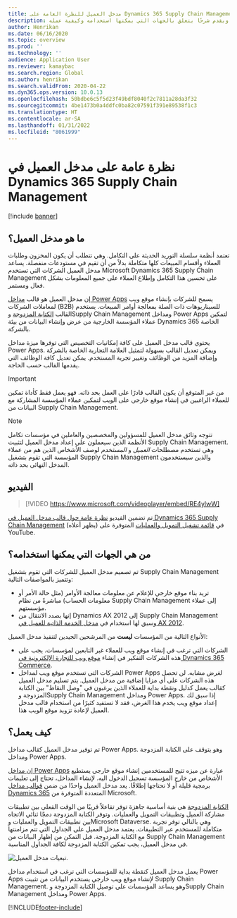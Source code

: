 ```yaml
---
title: مدخل العميل للنظرة العامة على Dynamics 365 Supply Chain Management (تحتوي على الفيديو)
description: يقدم هذا الموضوع مدخل العميل، ويقدم شرحًا يتعلق بالجهات التي يمكنها استخدامه وكيفية عمله.
author: Henrikan
ms.date: 06/16/2020
ms.topic: overview
ms.prod: ''
ms.technology: ''
audience: Application User
ms.reviewer: kamaybac
ms.search.region: Global
ms.author: henrikan
ms.search.validFrom: 2020-04-22
ms.dyn365.ops.version: 10.0.13
ms.openlocfilehash: 50bdbe6c5f5d23f49bdf8040f2c7811a28da3f32
ms.sourcegitcommit: 4be1473b0a4ddfc0ba82c07591f391e89538f1c3
ms.translationtype: HT
ms.contentlocale: ar-SA
ms.lasthandoff: 01/31/2022
ms.locfileid: "8061999"
---
```

# <a name="customer-portal-for-dynamics-365-supply-chain-management-overview"></a>نظرة عامة على مدخل العميل في Dynamics 365 Supply Chain Management

[!include [banner](../includes/banner.md)]


## <a name="what-is-the-customer-portal"></a>ما هو مدخل العميل؟

تعتمد أنظمة سلسلة التوريد الحديثة على التكامل. وهي تتطلب أن يكون المخزون وطلبات العملاء وأقسام المبيعات كلها متكاملة بدلاً من أن تقيم في مستودعات منفصلة. يساعد مدخل العميل الشركات التي تستخدم Microsoft Dynamics 365 Supply Chain Management على تحسين هذا التكامل وإطلاع العملاء على جميع المعلومات بشكل فعال ومستمر.

إن مدخل العميل هو قالب [مداخل Power Apps](/powerapps/maker/portals/overview) يسمح للشركات بإنشاء موقع ويب لمعاملات الشركات (B2B) للسيناريوهات ذات الصلة بمعالجة أوامر المبيعات. يستخدم القالب [الكتابة المزدوجة](../../fin-ops-core/dev-itpro/data-entities/dual-write/dual-write-home-page.md) وSupply Chain Management ومداخل Power Apps لتمكين عملاء المؤسسة الخارجية من عرض وإنشاء البيانات من بيئة Dynamics 365 الخاصة بالشركة.

يحتوي قالب مدخل العميل على كافة إمكانيات التخصيص التي توفرها ميزة مداخل Power Apps. ويمكن تعديل القالب بسهولة لتمثيل العلامة التجارية الخاصة بالشركة وإضافة المزيد من الوظائف وتغيير تجربة المستخدم. يمكن تعديل كافة الوظائف التي يقدمها القالب حسب الحاجة.

> [!IMPORTANT]
> من غير المتوقع أن يكون القالب قادرًا على العمل بحد ذاته. فهو يعمل فقط كأداة تمكين للعملاء الراغبين في إنشاء موقع خارجي على الويب لتمكين عملاء المؤسسة المشاركة مع البيانات من Supply Chain Management.

> [!NOTE]
> تتوجه وثائق مدخل العميل للمسؤولين والمخصصين والعاملين في مؤسسات تكامل الأنظمة الذين سيعملون على إعداد مدخل العميل لتثبيت Supply Chain Management. وهي تستخدم مصطلحات _العميل_ و _المستخدم_ لوصف الأشخاص الذين هم من عملاء المؤسسة التي تقوم بتشغيل Supply Chain Management والذين سيستخدمون المدخل النهائي بحد ذاته.

## <a name="video"></a>الفيديو

> [!VIDEO https://www.microsoft.com/videoplayer/embed/RE4ylwW]

تم تضمين الفيديو [نظرة عامة حول قالب مدخل العميل في Dynamics 365 Supply Chain Management](https://youtu.be/nPrqoLuHfV8)  (يظهر أعلاه) في [قائمة تشغيل التمويل والعمليات](https://www.youtube.com/playlist?list=PLcakwueIHoT_SYfIaPGoOhloFoCXiUSyW) المتوفرة على YouTube.

## <a name="who-should-use-it"></a>من هي الجهات التي يمكنها استخدامه؟

تم تصميم مدخل العميل للشركات التي تقوم بتشغيل Supply Chain Management وتتميز بالمواصفات التالية:

- تريد بناء موقع خارجي للإعلام عن معلومات معالجة الأوامر (مثل حالة الأمر أو معلومات الحساب) مباشرةً من نظام Supply Chain Management إلى عملاء مؤسستهم.
- إنها بصدد الانتقال من Dynamics AX 2012 إلى Supply Chain Management وسبق لها استخدام في [مدخل الخدمة الذاتية للعميل في AX 2012](/dynamicsax-2012/appuser-itpro/about-the-customer-self-service-portal).

الأنواع التالية من المؤسسات **ليست** من المرشحين الجيدين لتنفيذ مدخل العميل:

- الشركات التي ترغب في إنشاء موقع ويب للعملاء غير التابعين لمؤسسات. يجب على هذه الشركات التفكير في إنشاء [موقع ويب للتجارة الإلكترونية في Dynamics 365 Commerce](../../commerce/create-ecommerce-site.md).
- الشركات التي تستخدم موقع ويب لمداخل Power Apps لغرض مشابه. لن تحصل هذه الشركات على أي مزايا إضافية من مدخل العميل. يتم تسليم مدخل العميل كقالب يعمل كدليل ونقطة بداية للعملاء الذين يرغبون في "وصل النقاط" بين الكتابة المزدوجة وSupply Chain Management ومداخل Power Apps. إذا سبق لك إعداد موقع ويب يخدم هذا الغرض، فقد لا تستفيد كثيرًا من استخدام قالب مدخل العميل لإعادة تزويد موقع الويب هذا.

## <a name="how-does-it-work"></a>كيف يعمل؟

تم توفير مدخل العميل كقالب مداخل Power Apps. وهو يتوقف على الكتابة المزدوجة ومداخل Power Apps.

[إن مداخل Power Apps](/powerapps/maker/portals/overview) عبارة عن ميزه تتيح للمستخدمين إنشاء موقع خارجي يستطيع الأشخاص من خارج المؤسسة تسجيل الدخول اليه. لإنشاء المداخل، تحتاج إلى تعليمات برمجية قليلة أو لا تحتاجها إطلاقًا. يعد مدخل العميل واحدًا من ضمن [قوالب مداخل Dynamics 365](/powerapps/maker/portals/portal-templates#environment-with-model-driven-apps-in-dynamics-365) المتعددة المتوفرة من Microsoft.

[الكتابة المزدوجة](/powerapps/maker/portals/overview) هي بنية أساسية جاهزة توفر تفاعلاً قريبًا من الوقت الفعلي بين تطبيقات مشاركة العميل وتطبيقات التمويل والعمليات. وتوفر الكتابة المزدوجة دمجًا ثنائي الاتجاه بين تطبيقات التمويل والعمليات وMicrosoft Dataverse. وهي بالتالي توفر تجربة متكاملة للمستخدم عبر التطبيقات. يعتمد مدخل العميل على الجداول التي تتم مزامنتها مع الكتابة المزدوجة. قبل التمكن من إظهار البيانات من Supply Chain Management في مدخل العميل، يجب تمكين الكتابة المزدوجة لكافة الجداول المناسبة.

![تبعيات مدخل العميل.](media/customer-portal-elements.png "تبعيات مدخل العميل")

يعمل مدخل العميل كنقطة بداية للمؤسسات التي ترغب في استخدام مداخل Power Apps لإنشاء موقع ويب خارجي يستخدم البيانات من تثبيت Supply Chain Management. وهو يساعد المؤسسات على توصيل الكتابة المزدوجة وSupply Chain Management ومداخل Power Apps.


[!INCLUDE[footer-include](../../includes/footer-banner.md)]